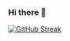 ### Hi there 👋

<!--
**devtofunmi/devtofunmi** is a ✨ _special_ ✨ repository because its `README.md` (this file) appears on your GitHub profile.

Here are some ideas to get you started:

- 🔭 I’m currently working on ...kaapture
- 🌱 I’m currently learning ... React
- 👯 I’m looking to collaborate on ... any project
- 🤔 I’m looking for help with ...
- 💬 Ask me about ...
- 📫 How to reach me: ...
- 😄 Pronouns: ...
- ⚡ Fun fact: ...i love coding
-->
[![GitHub Streak](https://streak-stats.demolab.com/?user=devtofunmi)](https://git.io/streak-stats)
